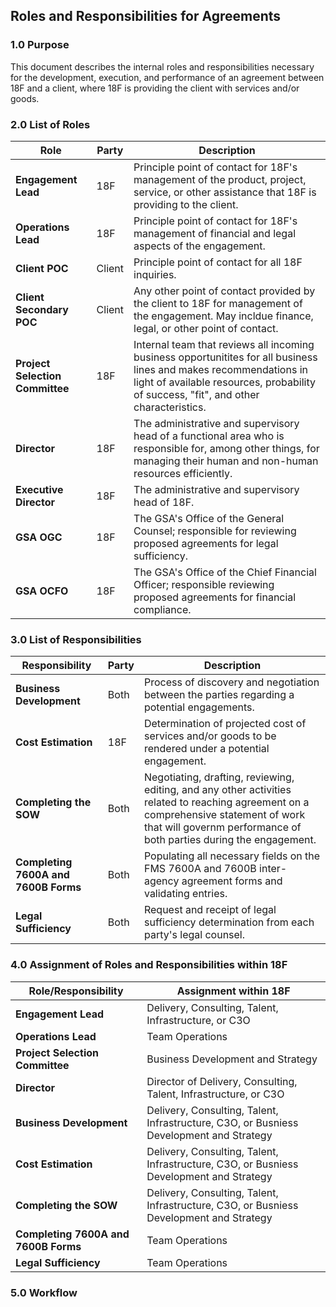 ## Roles and Responsibilities for Agreements

### 1.0 Purpose

This document describes the internal roles and responsibilities necessary for the development, execution, and performance of an agreement between 18F and a client, where 18F is providing the client with services and/or goods.

### 2.0 List of Roles

Role | Party | Description
---- | ----- | -----------
**Engagement Lead** | 18F | Principle point of contact for 18F's management of the product, project, service, or other assistance that 18F is providing to the client.
**Operations Lead** | 18F | Principle point of contact for 18F's management of financial and legal aspects of the engagement.
**Client POC** | Client | Principle point of contact for all 18F inquiries.
**Client Secondary POC** | Client | Any other point of contact provided by the client to 18F for management of the engagement.  May incldue finance, legal, or other point of contact.
**Project Selection Committee** | 18F | Internal team that reviews all incoming business opportunitites for all business lines and makes recommendations in light of available resources, probability of success, "fit", and other characteristics.
**Director** | 18F | The administrative and supervisory head of a functional area who is responsible for, among other things, for managing their human and non-human resources efficiently.
**Executive Director** | 18F | The administrative and supervisory head of 18F.
**GSA OGC** | 18F | The GSA's Office of the General Counsel; responsible for reviewing proposed agreements for legal sufficiency.
**GSA OCFO** | 18F | The GSA's Office of the Chief Financial Officer; responsible reviewing proposed agreements for financial compliance.

### 3.0 List of Responsibilities

Responsibility | Party | Description
-------------- | ----- | -----------
**Business Development** | Both | Process of discovery and negotiation between the parties regarding a potential engagements.
**Cost Estimation** | 18F | Determination of projected cost of services and/or goods to be rendered under a potential engagement.
**Completing the SOW** | Both | Negotiating, drafting, reviewing, editing, and any other activities related to reaching agreement on a comprehensive statement of work that will governm performance of both parties during the engagement.
**Completing 7600A and 7600B Forms** | Both | Populating all necessary fields on the FMS 7600A and 7600B inter-agency agreement forms and validating entries.
**Legal Sufficiency** | Both | Request and receipt of legal sufficiency determination from each party's legal counsel.

### 4.0 Assignment of Roles and Responsibilities within 18F

Role/Responsibility | Assignment within 18F
------------------- | ---------------------
**Engagement Lead** | Delivery, Consulting, Talent, Infrastructure, or C3O 
**Operations Lead** | Team Operations
**Project Selection Committee** | Business Development and Strategy
**Director** | Director of Delivery, Consulting, Talent, Infrastructure, or C3O
**Business Development** | Delivery, Consulting, Talent, Infrastructure, C3O, or Busniess Development and Strategy
**Cost Estimation** | Delivery, Consulting, Talent, Infrastructure, C3O, or Busniess Development and Strategy
**Completing the SOW** | Delivery, Consulting, Talent, Infrastructure, C3O, or Busniess Development and Strategy
**Completing 7600A and 7600B Forms** | Team Operations
**Legal Sufficiency** | Team Operations


### 5.0 Workflow
